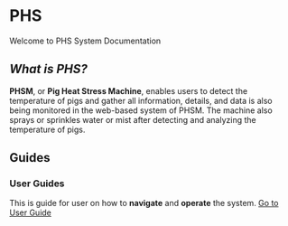 #
# PHS

Welcome to PHS System Documentation

## *What is **PHS**?*

**PHSM**, or **Pig Heat Stress Machine**, enables users to detect the temperature of
pigs and gather all information, details, and data is also being monitored in the web-based
system of PHSM. The machine also sprays or sprinkles water or mist after detecting and
analyzing the temperature of pigs.

## Guides

### User Guides
This is guide for user on how to **navigate** and **operate** the system.
[Go to User Guide](/User/README.md)